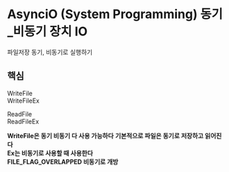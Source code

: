 # AsynciO (System Programming) 동기_비동기 장치 IO

파일저장 동기, 비동기로 실행하기

## 핵심  
WriteFile  
WriteFileEx  

ReadFile  
ReadFileEx  

**WriteFile은 동기 비동기 다 사용 가능하다**
**기본적으로 파일은 동기로 저장하고 읽어진다**  
**Ex는 비동기로 사용할 때 사용한다**  
**FILE_FLAG_OVERLAPPED 비동기로 개방**  

